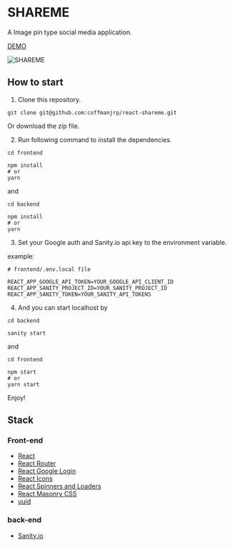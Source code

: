 # SHAREME

A Image pin type social media application.

[DEMO](https://tender-jackson-eb56e7.netlify.app/)

![SHAREME](https://res.cloudinary.com/coffmanjrp-dev/image/upload/v1643492444/coffmanjrp.io/shareme_abf0f2d028.png)

## How to start

1. Clone this repository.

```
git clone git@github.com:coffmanjrp/react-shareme.git
```

Or download the zip file.

2. Run following command to install the dependencies.

```
cd frontend

npm install
# or
yarn
```

and

```
cd backend

npm install
# or
yarn
```

3. Set your Google auth and Sanity.io api key to the environment variable.

example:

```
# frontend/.env.local file

REACT_APP_GOOGLE_API_TOKEN=YOUR_GOOGLE_API_CLIENT_ID
REACT_APP_SANITY_PROJECT_ID=YOUR_SANITY_PROJECT_ID
REACT_APP_SANITY_TOKEN=YOUR_SANITY_API_TOKENS
```

4. And you can start localhost by

```
cd backend

sanity start
```

and

```
cd frontend

npm start
# or
yarn start
```

Enjoy!

## Stack

### Front-end

- [React](https://reactjs.org/)
- [React Router](https://reactrouter.com/)
- [React Google Login](https://github.com/anthonyjgrove/react-google-login)
- [React Icons](https://react-icons.github.io/react-icons/)
- [React Spinners and Loaders](https://mhnpd.github.io/react-loader-spinner/)
- [React Masonry CSS](https://paulcollett.github.io/react-masonry-css/demo/)
- [uuid](https://github.com/uuidjs/uuid)

### back-end

- [Sanity.io](https://www.sanity.io/)
